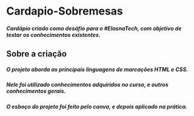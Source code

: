 # Cardapio-Sobremesas
##### Cardápio criado como desáfio para o #ElasnaTech, com objetivo de testar os conhecimentos existentes.

## Sobre a criação 
##### O projeto aborda as principais linguagens de marcações HTML e CSS.
##### Nele foi utilizado conhecimentos adquiridos no curso, e outros conhecimentos gerais.
##### O esboço do projeto foi feito pelo canva, e depois aplicado na prática.

